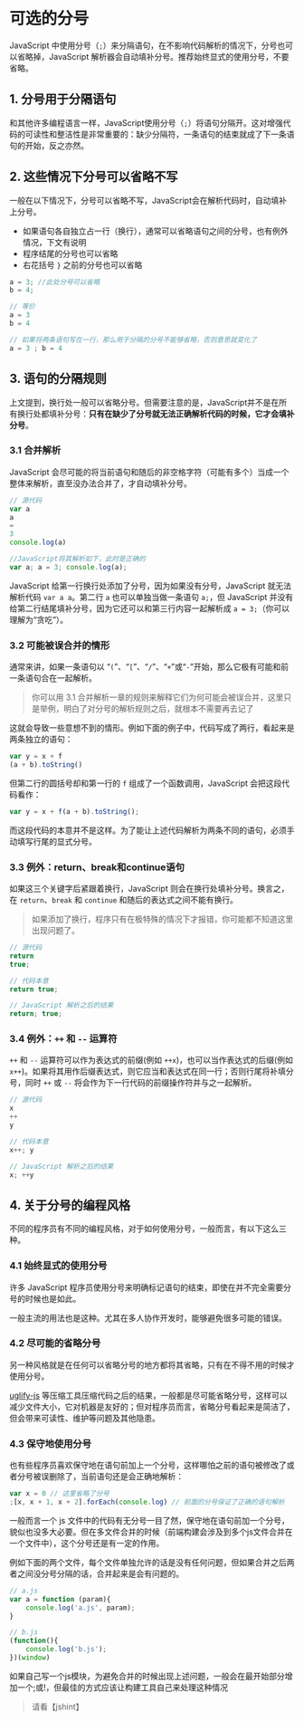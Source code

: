 # 可选的分号

JavaScript 中使用分号（`;`）来分隔语句，在不影响代码解析的情况下，分号也可以省略掉，JavaScript 解析器会自动填补分号。推荐始终显式的使用分号，不要省略。

## 1. 分号用于分隔语句

和其他许多编程语言一样，JavaScript使用分号（`;`）将语句分隔开。这对增强代码的可读性和整洁性是非常重要的：缺少分隔符，一条语句的结束就成了下一条语句的开始，反之亦然。

## 2. 这些情况下分号可以省略不写

一般在以下情况下，分号可以省略不写，JavaScript会在解析代码时，自动填补上分号。

- 如果语句各自独立占一行（换行），通常可以省略语句之间的分号，也有例外情况，下文有说明
- 程序结尾的分号也可以省略
- 右花括号 `}` 之前的分号也可以省略

```javascript
a = 3; //此处分号可以省略
b = 4;

// 等价
a = 3
b = 4

// 如果将两条语句写在一行，那么用于分隔的分号不能够省略，否则意思就变化了
a = 3 ; b = 4
```

## 3. 语句的分隔规则

上文提到，换行处一般可以省略分号。但需要注意的是，JavaScript并不是在所有换行处都填补分号：**只有在缺少了分号就无法正确解析代码的时候，它才会填补分号**。

### 3.1 合并解析
JavaScript 会尽可能的将当前语句和随后的非空格字符（可能有多个）当成一个整体来解析，直至没办法合并了，才自动填补分号。

```javascript
// 源代码
var a
a
=
3
console.log(a)

//JavaScript将其解析如下，此时是正确的
var a; a = 3; console.log(a);
```

JavaScript 给第一行换行处添加了分号，因为如果没有分号，JavaScript 就无法解析代码 `var a a`。第二行 `a` 也可以单独当做一条语句 `a;`，但 JavaScript 并没有给第二行结尾填补分号，因为它还可以和第三行内容一起解析成 `a = 3;`（你可以理解为“贪吃”）。

### 3.2 可能被误合并的情形
通常来讲，如果一条语句以 “`(`”、“`[`”、“`/`”、“`+`”或“`-`”开始，那么它极有可能和前一条语句合在一起解析。

> 你可以用 3.1 合并解析一章的规则来解释它们为何可能会被误合并，这里只是举例，明白了对分号的解析规则之后，就根本不需要再去记了

这就会导致一些意想不到的情形。例如下面的例子中，代码写成了两行，看起来是两条独立的语句：

```javascript
var y = x + f
(a + b).toString()
```

但第二行的圆括号却和第一行的 `f` 组成了一个函数调用，JavaScript 会把这段代码看作：

```javascript
var y = x + f(a + b).toString();
```

而这段代码的本意并不是这样。为了能让上述代码解析为两条不同的语句，必须手动填写行尾的显式分号。

### 3.3 例外：return、break和continue语句

如果这三个关键字后紧跟着换行，JavaScript 则会在换行处填补分号。换言之，在 `return`、`break` 和 `continue` 和随后的表达式之间不能有换行。

> 如果添加了换行，程序只有在极特殊的情况下才报错，你可能都不知道这里出现问题了。

```javascript
// 源代码
return
true;

// 代码本意
return true;

// JavaScript 解析之后的结果
return; true;
```


### 3.4 例外：`++` 和 `--` 运算符
`++` 和 `--` 运算符可以作为表达式的前缀(例如 `++x`)，也可以当作表达式的后缀(例如 `x++`)。如果将其用作后缀表达式，则它应当和表达式在同一行；否则行尾将补填分号，同时 `++` 或 `--` 将会作为下一行代码的前缀操作符并与之一起解析。

```javascript
// 源代码
x
++
y

// 代码本意
x++; y

// JavaScript 解析之后的结果
x; ++y
```

## 4. 关于分号的编程风格

不同的程序员有不同的编程风格，对于如何使用分号，一般而言，有以下这么三种。

### 4.1 始终显式的使用分号

许多 JavaScript 程序员使用分号来明确标记语句的结束，即使在并不完全需要分号的时候也是如此。

一般主流的用法也是这种。尤其在多人协作开发时，能够避免很多可能的错误。

### 4.2 尽可能的省略分号

另一种风格就是在任何可以省略分号的地方都将其省略，只有在不得不用的时候才使用分号。

[uglify-js](https://www.npmjs.com/package/uglify-js) 等压缩工具压缩代码之后的结果，一般都是尽可能省略分号，这样可以减少文件大小，它对机器是友好的；但对程序员而言，省略分号看起来是简洁了，但会带来可读性、维护等问题及其他隐患。

### 4.3 保守地使用分号
也有些程序员喜欢保守地在语句前加上一个分号，这样哪怕之前的语句被修改了或者分号被误删除了，当前语句还是会正确地解析：

```javascript
var x = 0 // 这里省略了分号
;[x, x + 1, x + 2].forEach(console.log) // 前面的分号保证了正确的语句解析
```

一般而言一个 js 文件中的代码有无分号一目了然，保守地在语句前加一个分号，貌似也没多大必要。但在多文件合并的时候（前端构建会涉及到多个js文件合并在一个文件中），这个分号还是有一定的作用。

例如下面的两个文件，每个文件单独允许的话是没有任何问题，但如果合并之后两者之间没分号分隔的话，合并起来是会有问题的。

```javascript
// a.js
var a = function (param){
    console.log('a.js', param);
}

// b.js
(function(){
    console.log('b.js');
})(window)
```

如果自己写一个js模块，为避免合并的时候出现上述问题，一般会在最开始部分增加一个;或!，但最佳的方式应该让构建工具自己来处理这种情况



> 请看【jshint】
